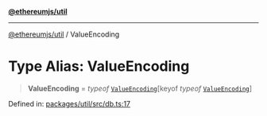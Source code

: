 [**@ethereumjs/util**](../README.md)

***

[@ethereumjs/util](../README.md) / ValueEncoding

# Type Alias: ValueEncoding

> **ValueEncoding** = *typeof* [`ValueEncoding`](../variables/ValueEncoding.md)\[keyof *typeof* [`ValueEncoding`](../variables/ValueEncoding.md)\]

Defined in: [packages/util/src/db.ts:17](https://github.com/ethereumjs/ethereumjs-monorepo/blob/master/packages/util/src/db.ts#L17)
